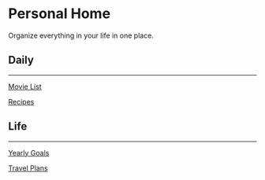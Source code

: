 # Personal Home

Organize everything in your life in one place.

## Daily

---

[Movie List](Personal%20Home%20e1e32dcf52314f46b57d2317099bfae0/Movie%20List%20570e863b7ca6458baaf188c4d317657e.md)

[Recipes](Personal%20Home%20e1e32dcf52314f46b57d2317099bfae0/Recipes%20564fcea866ca426abb07145783d84e19.md)

## Life

---

[Yearly Goals](Personal%20Home%20e1e32dcf52314f46b57d2317099bfae0/Yearly%20Goals%20585b73688c49407e9bd7946f4823f15a.md)

[Travel Plans](Personal%20Home%20e1e32dcf52314f46b57d2317099bfae0/Travel%20Plans%207217b9a4bbd9431680b553e991dcf694.md)